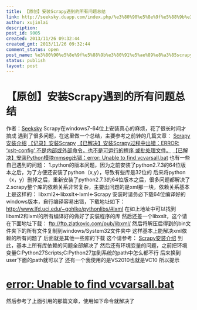 ```yaml
---
title: 【原创】安装Scrapy遇到的所有问题总结
link: http://seeksky.duapp.com/index.php/%e3%80%90%e5%8e%9f%e5%88%9b%e3%80%91%e5%ae%89%e8%a3%85scrapy%e9%81%87%e5%88%b0%e7%9a%84%e6%89%80%e6%9c%89%e9%97%ae%e9%a2%98%e6%80%bb%e7%bb%93/
author: xujinlai
description: 
post_id: 9005
created: 2013/11/26 09:32:44
created_gmt: 2013/11/26 09:32:44
comment_status: open
post_name: %e3%80%90%e5%8e%9f%e5%88%9b%e3%80%91%e5%ae%89%e8%a3%85scrapy%e9%81%87%e5%88%b0%e7%9a%84%e6%89%80%e6%9c%89%e9%97%ae%e9%a2%98%e6%80%bb%e7%bb%93
status: publish
layout: post
---
```


# 【原创】安装Scrapy遇到的所有问题总结

作者：[Seeksky](http://blog.seeksky.tk/) Scrapy在windows7-64位上安装真心的麻烦，花了很长时间才搞成 遇到了很多问题，在这里做一个总结，主要参考之前转的几篇文章： [Scrapy安装介绍](http://blog.seeksky.tk/?p=14002) [【记录】安装Scrapy](http://blog.seeksky.tk/?p=13002) [【已解决】安装Scrapy过程中出错：ERROR: ‘xslt-config’ 不是内部或外部命令，也不是可运行的程序 或批处理文件。](http://blog.seeksky.tk/?p=19001) [【已解决】安装Python模块mmseg出错：error: Unable to find vcvarsall.bat](http://blog.seeksky.tk/?p=19002) 也有一些自己遇到的问题： 1.python的版本问题，因为之前安装了python2.7.3的64位版本之后，为了方便还安装了python（x,y），导致有些库是32位的 后来将python（x，y）删掉之后，重新安装了python2.7.3的64位版本之后，很多问题都解决了 2.scrapy整个库的依赖关系非常复杂，主要出问题的是xml那一块，依赖关系基本上是这样的： libxml2<-libxslt<-lxml<-Scrapy 安装时请务必下载64位编译好的windows版本，自行编译容易出错，下载地址如下： http://www.lfd.uci.edu/~gohlke/pythonlibs/#lxml 在如上地址中可以找到libxml2和lxml的所有编译好的做好了安装程序的库 然后还差一个libxslt，这个请在下面地址下载： ftp://ftp.zlatkovic.com/pub/libxml/ 然后将解压后得到的bin文件夹下的所有文件复制到windows/System32文件夹中 这样基本上能解决xml依赖的所有问题了 后面就是其他一些库的下载 这个请参考： [Scrapy安装介绍](http://blog.seeksky.tk/?p=14002) 到此，基本上所有库依赖的问题全部解决了 然后还有环境变量的问题，之前把环境变量C:Python27Scripts;C:Python27加到系统的path中怎么都不行 后来换到user下面的path就可以了 还有一个我使用的是VS2010也就是VC10 所以提示

# [error: Unable to find vcvarsall.bat](http://blog.seeksky.tk/?p=19002)

然后参考了上面引用的那篇文章，使用如下命令就解决了